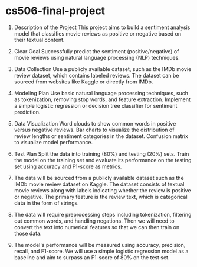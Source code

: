 # cs506-final-project

1. Description of the Project
This project aims to build a sentiment analysis model that classifies movie reviews as positive or negative based on their textual content.
2. Clear Goal
Successfully predict the sentiment (positive/negative) of movie reviews using natural language processing (NLP) techniques.
3. Data Collection
Use a publicly available dataset, such as the IMDb movie review dataset, which contains labeled reviews.
The dataset can be sourced from websites like Kaggle or directly from IMDb.
4. Modeling Plan
Use basic natural language processing techniques, such as tokenization, removing stop words, and feature extraction.
Implement a simple logistic regression or decision tree classifier for sentiment prediction.
5. Data Visualization
Word clouds to show common words in positive versus negative reviews.
Bar charts to visualize the distribution of review lengths or sentiment categories in the dataset.
Confusion matrix to visualize model performance.
6. Test Plan
Split the data into training (80%) and testing (20%) sets.
Train the model on the training set and evaluate its performance on the testing set using accuracy and F1-score as metrics.


1. The data will be sourced from a publicly available dataset such as the IMDb movie review dataset on Kaggle. The dataset consists of textual movie reviews along with labels indicating whether the review is positive or negative. The primary feature is the review text, which is categorical data in the form of strings.

2. The data will require preprocessing steps including tokenization, filtering out common words, and handling negations. Then we will need to convert the text into numerical features so that we can then train on those data.

3. The model's performance will be measured using accuracy, precision, recall, and F1-score. We will use a simple logistic regression model as a baseline and aim to surpass an F1-score of 80% on the test set.